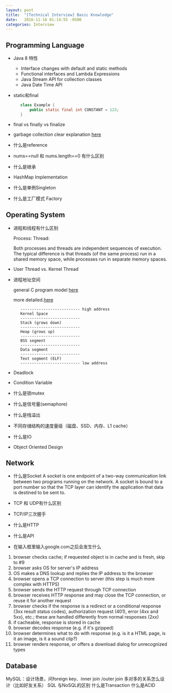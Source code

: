 ```yaml
---
layout: post
title:  "[Technical Interview] Basic Knowledge"
date:   2016-11-16 01:14:55 -0500
categories: Interview
---
```



## Programming Language

- Java 8 特性
  - Interface changes with default and static methods  - Functional interfaces and Lambda Expressions  - Java Stream API for collection classes  - Java Date Time API

- static和final
   
   ```java
      class Example {
          public static final int CONSTANT = 123;   
      }
   
   ```

- final vs finally vs finalize
   
- garbage collection
  clear explanation [here]()


- 什么是reference
- nums==null 和 nums.length==0 有什么区别
- 什么是继承
- HashMap Implementation
- 什么是单例Singleton
- 什么是工厂模式 Factory

## Operating System

- 进程和线程有什么区别
   
   Process: 
   Thread: 

   Both processes and threads are independent sequences of execution. The typical difference is that threads (of the same process) run in a shared memory space, while processes run in separate memory spaces.

- User Thread vs. Kernel Thread

- 进程地址空间

   general C program model [here](http://www.geeksforgeeks.org/memory-layout-of-c-program/)
   
   more detailed.[here](http://duartes.org/gustavo/blog/post/anatomy-of-a-program-in-memory/)

   ```
      -------------------------- high address
      Kernel Space
      --------------------------
      Stack (grows down)
      --------------------------
      Heap (grows up)
      --------------------------
      BSS segment
      --------------------------
      Data segment 
      -------------------------- 
      Text segment (ELF)
      -------------------------- low address
   ```

- Deadlock

- Condition Variable

- 什么是锁mutex
- 什么是信号量(semaphore)
- 什么是栈溢出
- 不同存储结构的速度量级（磁盘、SSD、内存、L1 cache）
- 什么是IO
- Object Oriented Design


## Network

- 什么是Socket
A socket is one endpoint of a two-way communication link between two programs running on the network. A socket is bound to a port number so that the TCP layer can identify the application that data is destined to be sent to.

- TCP 和 UDP有什么区别


- TCP/IP三次握手
- 什么是HTTP
- 什么是API
 
- 在输入框里输入google.com之后会发生什么
 1. browser checks cache; if requested object is in cache and is fresh, skip to #9
 2. browser asks OS for server's IP address
 3. OS makes a DNS lookup and replies the IP address to the browser
 4. browser opens a TCP connection to server (this step is much more complex with HTTPS)
 5. browser sends the HTTP request through TCP connection
 6. browser receives HTTP response and may close the TCP connection, or reuse it for another request
 7. browser checks if the response is a redirect or a conditional response (3xx result status codes), authorization request (401), error (4xx and 5xx), etc.; these are handled differently from normal responses (2xx)
 8. if cacheable, response is stored in cache
 9. browser decodes response (e.g. if it's gzipped)
 10. browser determines what to do with response (e.g. is it a HTML page, is it an image, is it a sound clip?)
 11. browser renders response, or offers a download dialog for unrecognized types



## Database

MySQL：设计场景，问foreign key、inner join /outer join
多对多的关系怎么设计（比如好友关系）
SQL 与NoSQL的区别
什么是Transaction
什么是ACID

